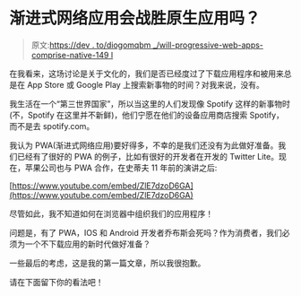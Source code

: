# 渐进式网络应用会战胜原生应用吗？

> 原文:[https://dev . to/diogomqbm _/will-progressive-web-apps-comprise-native-149 l](https://dev.to/diogomqbm_/will-progressive-web-apps-overcome-native-149l)

在我看来，这场讨论是关于文化的，我们是否已经度过了下载应用程序和被用来总是在 App Store 或 Google Play 上搜索新事物的时间？对我来说，没有。

我生活在一个“第三世界国家”，所以当这里的人们发现像 Spotify 这样的新事物时(不，Spotify 在这里并不新鲜)，他们宁愿在他们的设备应用商店搜索 Spotify，而不是去 spotify.com。

我认为 PWA(渐进式网络应用)要好得多，不幸的是我们还没有为此做好准备。我们已经有了很好的 PWA 的例子，比如有很好的开发者在开发的 Twitter Lite。现在，苹果公司也与 PWA 合作，在史蒂夫 11 年前的演讲之后:

[https://www.youtube.com/embed/ZlE7dzoD6GA](https://www.youtube.com/embed/ZlE7dzoD6GA)

尽管如此，我不知道如何在浏览器中组织我们的应用程序！

问题是，有了 PWA，IOS 和 Android 开发者乔布斯会死吗？作为消费者，我们必须为一个不下载应用的新时代做好准备？

一些最后的考虑，这是我的第一篇文章，所以我很抱歉。

请在下面留下你的看法吧！